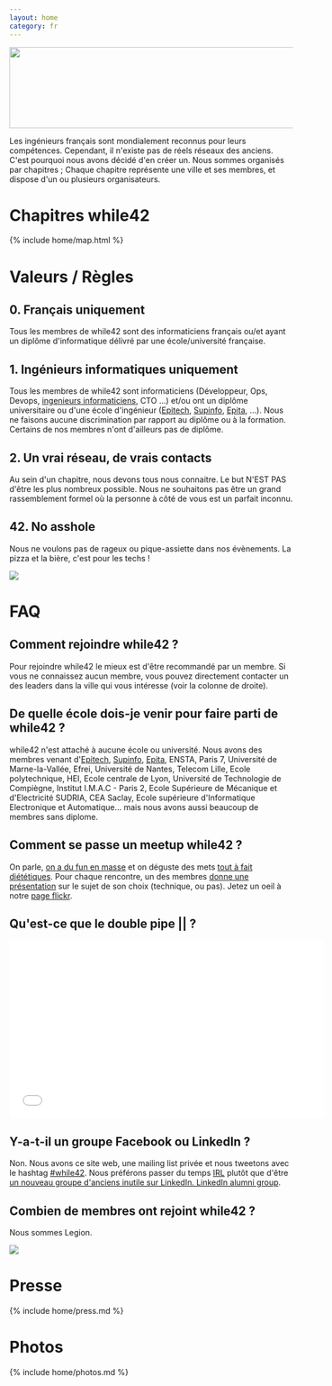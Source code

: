 ```yaml
---
layout: home
category: fr
---
```


<a href="http://www.flickr.com/photos/while42/8721270957/" title="while42 San Francisco meetup #4"><img src="http://farm8.staticflickr.com/7302/8721270957_36443d5b20_z.jpg" width="640" height="144"></a>

Les ingénieurs français sont mondialement reconnus pour leurs compétences. Cependant, il n'existe pas de réels réseaux des anciens. C'est pourquoi nous avons décidé d'en créer un. Nous sommes organisés par chapitres ; Chaque chapitre représente une ville et ses membres, et dispose d'un ou plusieurs organisateurs.


Chapitres while42
=================

{% include home/map.html %}


Valeurs / Règles
===============

## 0. Français uniquement
Tous les membres de while42 sont des informaticiens français ou/et ayant un diplôme d'informatique délivré par une école/université française.

## 1. Ingénieurs informatiques uniquement
Tous les membres de while42 sont informaticiens (Développeur, Ops, Devops, <a href="http://www.youtube.com/watch?v=rlarCLhzfoU">ingenieurs informaticiens</a>, CTO ...) et/ou ont un diplôme universitaire ou d'une école d'ingénieur ([Epitech](http://www.epitech.net), [Supinfo](http://www.supinfo.com), [Epita](http://www.epita.fr), ...). Nous ne faisons aucune discrimination par rapport au diplôme ou à la formation. Certains de nos membres n'ont d'ailleurs pas de diplôme.

## 2. Un vrai réseau, de vrais contacts
Au sein d'un chapitre, nous devons tous nous connaitre. Le but N'EST PAS d'être les plus nombreux possible. Nous ne souhaitons pas être un grand rassemblement formel où la personne à côté de vous est un parfait inconnu.

## 42. No asshole
Nous ne voulons pas de rageux ou pique-assiette dans nos évènements. La pizza et la bière, c'est pour les techs !

[![](http://farm9.staticflickr.com/8477/8285515849_589a7645b8_z.jpg)](http://www.flickr.com/photos/while42/8285515849)


FAQ
====

## Comment rejoindre while42 ?
Pour rejoindre while42 le mieux est d'être recommandé par un membre. Si vous ne connaissez aucun membre, vous pouvez directement contacter un des leaders dans la ville qui vous intéresse (voir la colonne de droite).

## De quelle école dois-je venir pour faire parti de while42 ?
while42 n'est attaché à aucune école ou université. Nous avons des membres venant d'<a href="http://www.epitech.net">Epitech</a>, <a href="http://www.supinfo.com/">Supinfo</a>, <a href="http://www.epita.fr/">Epita</a>, ENSTA, Paris 7, Université de Marne-la-Vallée, Efrei, Université de Nantes, Telecom Lille, Ecole polytechnique, HEI, Ecole centrale de Lyon, Université de Technologie de Compiègne, Institut I.M.A.C - Paris 2, Ecole Supérieure de Mécanique et d'Electricité SUDRIA, CEA Saclay, Ecole supérieure d'Informatique Electronique et Automatique... mais nous avons aussi beaucoup de membres sans diplome.

## Comment se passe un meetup while42 ?
On parle, [on a du fun en masse](http://www.flickr.com/photos/while42/8599999535) et on déguste des mets [tout à fait diététiques](http://www.flickr.com/photos/while42/8601096954). Pour chaque rencontre, un des membres [donne une présentation](http://www.flickr.com/photos/while42/8499425290) sur le sujet de son choix (technique, ou pas). Jetez un oeil à notre [page flickr](http://www.flickr.com/photos/while42/).

## Qu'est-ce que le double pipe || ?
<iframe width="560" height="315" src="//www.youtube.com/embed/bfi4lcxYzBw" frameborder="0" allowfullscreen></iframe>  

## Y-a-t-il un groupe Facebook ou LinkedIn ?
Non. Nous avons ce site web, une mailing list privée et nous tweetons avec le hashtag <a href="https://twitter.com/search/realtime?q=%23while42&src=typd">#while42</a>. Nous préférons passer du temps <a href="http://www.urbandictionary.com/define.php?term=IRL">IRL</a> plutôt que d'être <a href="http://www.linkedin.com/search-fe/group_search?pplSearchOrigin=GLHD&keywords=epitech">un nouveau groupe d'anciens inutile sur LinkedIn. LinkedIn alumni group</a>.

## Combien de membres ont rejoint while42 ?
Nous sommes Legion.

[![](http://farm9.staticflickr.com/8351/8277834621_6d5cd7986d_z.jpg)](http://www.flickr.com/photos/while42/8277834621)

Presse
=======
{% include home/press.md %}


Photos
=======
{% include home/photos.md %}

